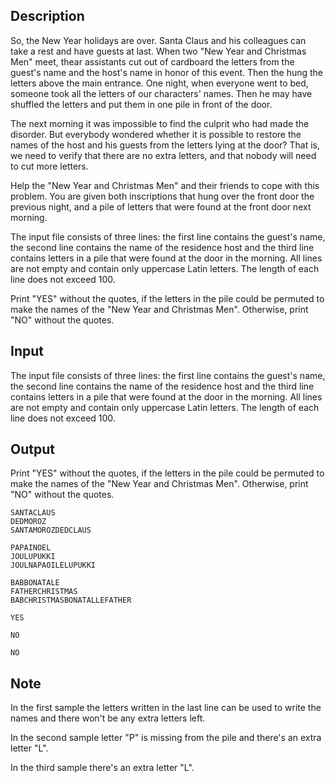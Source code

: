 ## Description

<div><p>So, the New Year holidays are over. Santa Claus and his colleagues can take a rest and have guests at last. When two "New Year and Christmas Men" meet, thear assistants cut out of cardboard the letters from the guest's name and the host's name in honor of this event. Then the hung the letters above the main entrance. One night, when everyone went to bed, someone took all the letters of our characters' names. Then he may have shuffled the letters and put them in one pile in front of the door.</p><p>The next morning it was impossible to find the culprit who had made the disorder. But everybody wondered whether it is possible to restore the names of the host and his guests from the letters lying at the door? That is, we need to verify that there are no extra letters, and that nobody will need to cut more letters.</p><p>Help the "New Year and Christmas Men" and their friends to cope with this problem. You are given both inscriptions that hung over the front door the previous night, and a pile of letters that were found at the front door next morning.</p></div><div class="input-specification"><p>The input file consists of three lines: the first line contains the guest's name, the second line contains the name of the residence host and the third line contains letters in a pile that were found at the door in the morning. All lines are not empty and contain only uppercase Latin letters. The length of each line does not exceed <span class="tex-span">100</span>.</p></div><div class="output-specification"><p>Print "<span class="tex-font-style-tt">YES</span>" without the quotes, if the letters in the pile could be permuted to make the names of the "New Year and Christmas Men". Otherwise, print "<span class="tex-font-style-tt">NO</span>" without the quotes.</p></div>

## Input

<p>The input file consists of three lines: the first line contains the guest's name, the second line contains the name of the residence host and the third line contains letters in a pile that were found at the door in the morning. All lines are not empty and contain only uppercase Latin letters. The length of each line does not exceed <span class="tex-span">100</span>.</p>

## Output

<p>Print "<span class="tex-font-style-tt">YES</span>" without the quotes, if the letters in the pile could be permuted to make the names of the "New Year and Christmas Men". Otherwise, print "<span class="tex-font-style-tt">NO</span>" without the quotes.</p>





```input1
SANTACLAUS
DEDMOROZ
SANTAMOROZDEDCLAUS

```




```input2
PAPAINOEL
JOULUPUKKI
JOULNAPAOILELUPUKKI

```




```input3
BABBONATALE
FATHERCHRISTMAS
BABCHRISTMASBONATALLEFATHER

```




```output1
YES

```




```output2
NO

```




```output3
NO

```



## Note

<p>In the first sample the letters written in the last line can be used to write the names and there won't be any extra letters left.</p><p>In the second sample letter "<span class="tex-font-style-tt">P</span>" is missing from the pile and there's an extra letter "<span class="tex-font-style-tt">L</span>".</p><p>In the third sample there's an extra letter "<span class="tex-font-style-tt">L</span>".</p>
